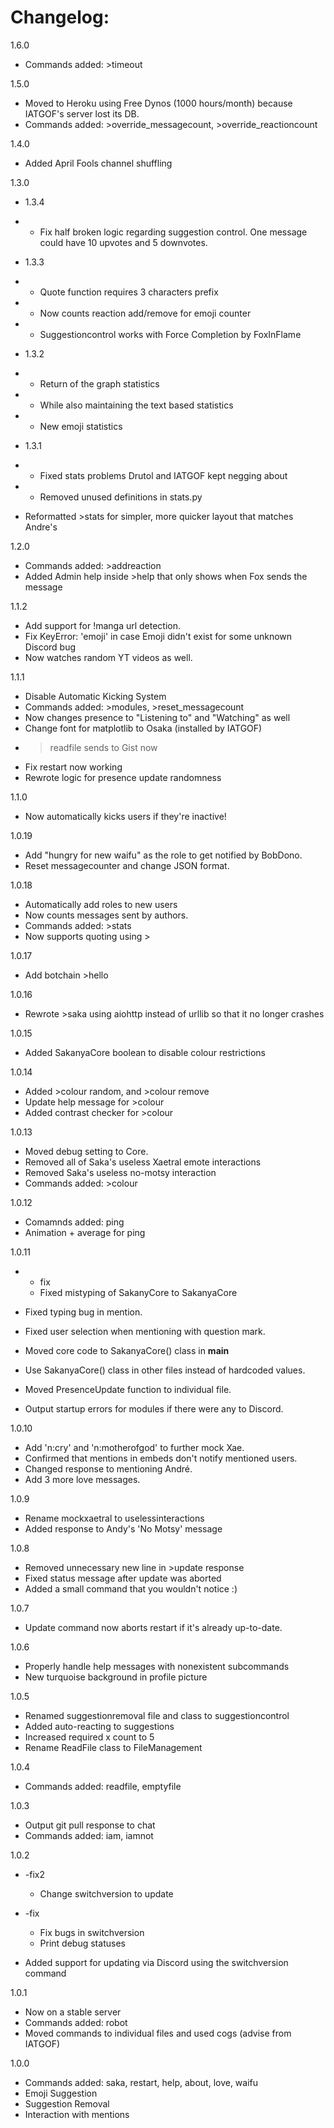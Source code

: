 # Changelog:
1.6.0
- Commands added: >timeout

1.5.0
- Moved to Heroku using Free Dynos (1000 hours/month) because IATGOF's server lost its DB.
- Commands added: >override_messagecount, >override_reactioncount

1.4.0
- Added April Fools channel shuffling

1.3.0
- 1.3.4
- - Fix half broken logic regarding suggestion control. One message could have 10 upvotes and 5 downvotes.

- 1.3.3
- - Quote function requires 3 characters prefix
- - Now counts reaction add/remove for emoji counter
- - Suggestioncontrol works with Force Completion by FoxInFlame

- 1.3.2
- - Return of the graph statistics
- - While also maintaining the text based statistics
- - New emoji statistics

- 1.3.1
- - Fixed stats problems Drutol and IATGOF kept negging about
- - Removed unused definitions in stats.py
  
- Reformatted >stats for simpler, more quicker layout that matches Andre's
  
1.2.0
- Commands added: >addreaction
- Added Admin help inside >help that only shows when Fox sends the message

1.1.2
- Add support for !manga url detection.
- Fix KeyError: 'emoji' in case Emoji didn't exist for some unknown Discord bug
- Now watches random YT videos as well.
  
1.1.1
- Disable Automatic Kicking System
- Commands added: >modules, >reset_messagecount
- Now changes presence to "Listening to" and "Watching" as well
- Change font for matplotlib to Osaka (installed by IATGOF)
- >readfile sends to Gist now
- Fix restart now working
- Rewrote logic for presence update randomness
  
1.1.0
- Now automatically kicks users if they're inactive!
  
1.0.19
- Add "hungry for new waifu" as the role to get notified by BobDono.
- Reset messagecounter and change JSON format.
  
1.0.18
- Automatically add roles to new users
- Now counts messages sent by authors.
- Commands added: >stats
- Now supports quoting using >
  
1.0.17
- Add botchain >hello
  
1.0.16
- Rewrote >saka using aiohttp instead of urllib so that it no longer crashes
  
1.0.15
- Added SakanyaCore boolean to disable colour restrictions
  
1.0.14
- Added >colour random, and >colour remove
- Update help message for >colour
- Added contrast checker for >colour
  
1.0.13
- Moved debug setting to Core.
- Removed all of Saka's useless Xaetral emote interactions
- Removed Saka's useless no-motsy interaction
- Commands added: >colour
  
1.0.12
- Comamnds added: ping
- Animation + average for ping
  
1.0.11
- - fix
  - Fixed mistyping of SakanyCore to SakanyaCore
  
- Fixed typing bug in mention.
- Fixed user selection when mentioning with question mark.
- Moved core code to SakanyaCore() class in __main__
- Use SakanyaCore() class in other files instead of hardcoded values.
- Moved PresenceUpdate function to individual file.
- Output startup errors for modules if there were any to Discord.
  
1.0.10
- Add 'n:cry' and 'n:motherofgod' to further mock Xae.
- Confirmed that mentions in embeds don't notify mentioned users.
- Changed response to mentioning André.
- Add 3 more love messages.
  
1.0.9
- Rename mockxaetral to uselessinteractions
- Added response to Andy's 'No Motsy' message
  
1.0.8
- Removed unnecessary new line in >update response
- Fixed status message after update was aborted
- Added a small command that you wouldn't notice :)
  
1.0.7
- Update command now aborts restart if it's already up-to-date.
  
1.0.6
- Properly handle help messages with nonexistent subcommands
- New turquoise background in profile picture
  
1.0.5
- Renamed suggestionremoval file and class to suggestioncontrol
- Added auto-reacting to suggestions
- Increased required x count to 5
- Rename ReadFile class to FileManagement
  
1.0.4
- Commands added: readfile, emptyfile
  
1.0.3
- Output git pull response to chat
- Commands added: iam, iamnot
  
1.0.2
- -fix2
  - Change switchversion to update
  
- -fix
  - Fix bugs in switchversion
  - Print debug statuses
  
- Added support for updating via Discord using the switchversion command
  
1.0.1
- Now on a stable server
- Commands added: robot
- Moved commands to individual files and used cogs (advise from IATGOF)
  
1.0.0
- Commands added: saka, restart, help, about, love, waifu
- Emoji Suggestion
- Suggestion Removal
- Interaction with mentions